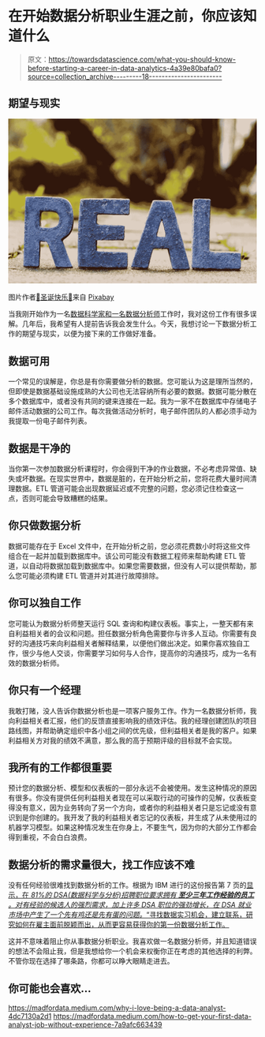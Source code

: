 # 在开始数据分析职业生涯之前，你应该知道什么

> 原文：<https://towardsdatascience.com/what-you-should-know-before-starting-a-career-in-data-analytics-4a39e80bafa0?source=collection_archive---------18----------------------->

## 期望与现实

![](img/b426cd0d8f9f7eec1007678e25f054b3.png)

图片作者[🎄圣诞快乐🎄](https://pixabay.com/users/alexas_fotos-686414/?utm_source=link-attribution&utm_medium=referral&utm_campaign=image&utm_content=1098745)来自 [Pixabay](https://pixabay.com/?utm_source=link-attribution&utm_medium=referral&utm_campaign=image&utm_content=1098745)

当我刚开始作为一名[数据科学家和一名数据分析师](/my-experience-as-a-data-scientist-vs-a-data-analyst-91a41d1b4ab1)工作时，我对这份工作有很多误解。几年后，我希望有人提前告诉我会发生什么。今天，我想讨论一下数据分析工作的期望与现实，以便为接下来的工作做好准备。

## 数据可用

一个常见的误解是，你总是有你需要做分析的数据。您可能认为这是理所当然的，但即使是数据基础设施成熟的大公司也无法容纳所有必要的数据。数据可能分散在多个数据库中，或者没有共同的键来连接在一起。我为一家不在数据库中存储电子邮件活动数据的公司工作。每次我做活动分析时，电子邮件团队的人都必须手动为我提取一份电子邮件列表。

## 数据是干净的

当你第一次参加数据分析课程时，你会得到干净的作业数据，不必考虑异常值、缺失或坏数据。在现实世界中，数据是脏的，在开始分析之前，您将花费大量时间清理数据。ETL 管道可能会出现数据延迟或不完整的问题，您必须记住检查这一点，否则可能会导致糟糕的结果。

## 你只做数据分析

数据可能存在于 Excel 文件中，在开始分析之前，您必须花费数小时将这些文件组合在一起并加载到数据库中。该公司可能没有数据工程师来帮助构建 ETL 管道，以自动将数据加载到数据库中。如果您需要数据，但没有人可以提供帮助，那么您可能必须构建 ETL 管道并对其进行故障排除。

## 你可以独自工作

您可能认为数据分析师整天运行 SQL 查询和构建仪表板。事实上，一整天都有来自利益相关者的会议和问题。担任数据分析角色需要你与许多人互动。你需要有良好的沟通技巧来向利益相关者解释结果，以便他们做出决定。如果你喜欢独自工作，很少与他人交谈，你需要学习如何与人合作，提高你的沟通技巧，成为一名有效的数据分析师。

## 你只有一个经理

我敢打赌，没人告诉你数据分析也是一项客户服务工作。作为一名数据分析师，我向利益相关者汇报，他们的反馈直接影响我的绩效评估。我的经理创建团队的项目路线图，并帮助确定组织中各小组之间的优先级，但利益相关者是我的客户。如果利益相关方对我的绩效不满意，那么我的高于预期评级的目标就不会实现。

## 我所有的工作都很重要

预计您的数据分析、模型和仪表板的一部分永远不会被使用。发生这种情况的原因有很多。你没有提供任何利益相关者现在可以采取行动的可操作的见解，仪表板变得没有意义，因为业务转向了另一个方向，或者你的利益相关者只是忘记或没有意识到是你创建的。我开发了我的利益相关者忘记的仪表板，并生成了从未使用过的机器学习模型。如果这种情况发生在你身上，不要生气，因为你的大部分工作都会得到重视，不会白白浪费。

## 数据分析的需求量很大，找工作应该不难

没有任何经验很难找到数据分析的工作。根据为 IBM 进行的这份报告第 7 页的[显示，在 *81%的 DSA(数据科学与分析)招聘职位要求拥有* ***至少三年工作经验的员工*** *。对有经验的候选人的强烈需求，加上许多 DSA 职位的强劲增长，在 DSA 就业市场中产生了一个先有鸡还是先有蛋的问题。*“寻找数据实习机会，建立联系，研究如何在雇主面前脱颖而出，从而更容易获得你的第一份数据分析工作。](https://www.burning-glass.com/wp-content/uploads/The_Quant_Crunch.pdf)

这并不意味着阻止你从事数据分析职业。我喜欢做一名数据分析师，并且知道错误的想法不会阻止我，但是我想给你一个机会来权衡你正在考虑的其他选择的利弊。不管你现在选择了哪条路，你都可以睁大眼睛走进去。

## 你可能也会喜欢…

<https://madfordata.medium.com/why-i-love-being-a-data-analyst-4dc7130a2d1>  <https://madfordata.medium.com/how-to-get-your-first-data-analyst-job-without-experience-7a9afc663439> 